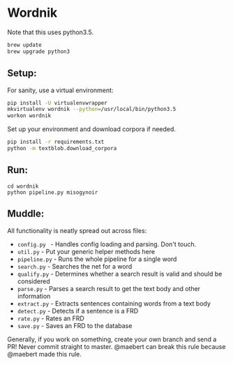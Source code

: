 # Wordnik

Note that this uses python3.5.

```sh
brew update
brew upgrade python3
```

## Setup:

For sanity, use a virtual environment:

```sh
pip install -U virtualenvwrapper
mkvirtualenv wordnik --python=/usr/local/bin/python3.5
workon wordnik
```

Set up your environment and download corpora if needed.

```sh
pip install -r requirements.txt
python -m textblob.download_corpora
```

## Run:

```
cd wordnik
python pipeline.py misogynoir
```

## Muddle:

All functionality is neatly spread out across files:

- `config.py ` - Handles config loading and parsing. Don't touch.
- `util.py` - Put your generic helper methods here
- `pipeline.py` - Runs the whole pipeline for a single word
- `search.py` - Searches the net for a word
- `qualify.py` - Determines whether a search result is valid and should be considered
- `parse.py` - Parses a search result to get the text body and other information
- `extract.py` - Extracts sentences containing words from a text body
- `detect.py` - Detects if a sentence is a FRD
- `rate.py` - Rates an FRD
- `save.py` - Saves an FRD to the database

Generally, if you work on something, create your own branch and send a PR! Never commit straight to master. @maebert can break this rule because @maebert made this rule.
